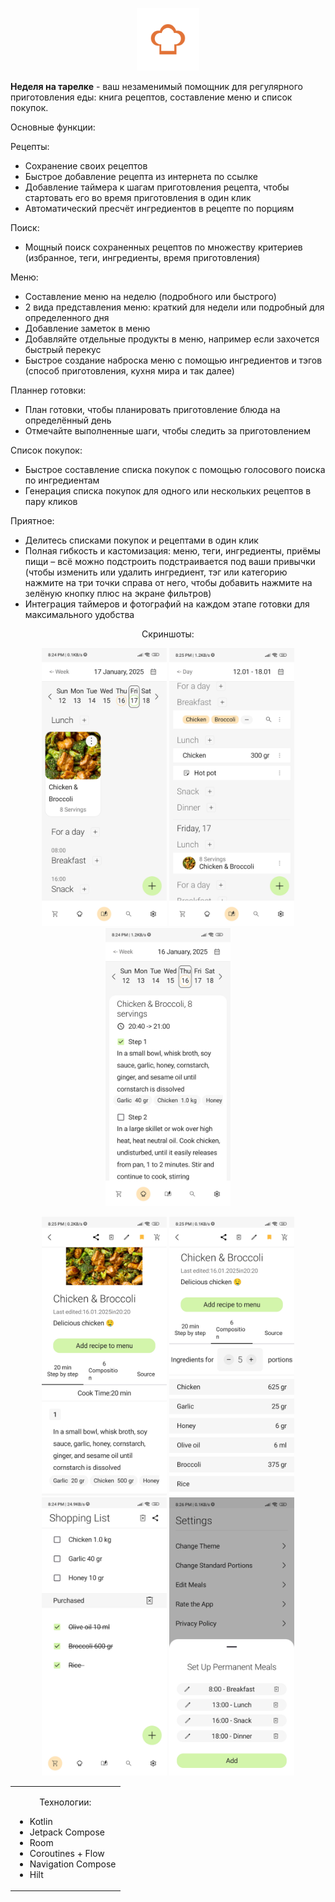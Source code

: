 <p align = "center">
<img src = "images/icon.png" width = "100">
  </p>
  
<b>Неделя на тарелке</b> - ваш незаменимый помощник для регулярного приготовления еды: книга рецептов, составление меню и список покупок.

Основные функции:

Рецепты:
- Сохранение своих рецептов
- Быстрое добавление рецепта из интернета по ссылке
- Добавление таймера к шагам приготовления рецепта, чтобы стартовать его во время приготовления в один клик
- Автоматический пресчёт ингредиентов в рецепте по порциям


Поиск:
- Мощный поиск сохраненных рецептов по множеству критериев (избранное, теги, ингредиенты, время приготовления)


Меню:
- Составление меню на неделю (подробного или быстрого)
- 2 вида представления меню: краткий для недели или подробный для определенного дня
- Добавление заметок в меню
- Добавляйте отдельные продукты в меню, например если захочется быстрый перекус
- Быстрое создание наброска меню с помощью ингредиентов и тэгов (способ приготовления, кухня мира и так далее)


Планнер готовки: 
- План готовки, чтобы планировать приготовление блюда на определённый день
- Отмечайте выполненные шаги, чтобы следить за приготовлением 


Список покупок:
- Быстрое составление списка покупок с помощью голосового поиска по ингредиентам
- Генерация списка покупок для одного или нескольких рецептов в пару кликов


Приятное:
- Делитесь списками покупок и рецептами в один клик
- Полная гибкость и кастомизация: меню, теги, ингредиенты, приёмы пищи – всё можно подстроить подстраивается под ваши привычки (чтобы изменить или удалить ингредиент, тэг или категорию нажмите на три точки справа от него, чтобы добавить нажмите на зелёную кнопку плюс на экране фильтров)
- Интеграция таймеров и фотографий на каждом этапе готовки для максимального удобства

  
<p align = "center">
Скриншоты:
</p>
<p align = "center">
  <img src = "images/menu.jpg" width = "200">
<img src = "images/menu_week.jpg" width = "200">
<img src = "images/cook_planner.jpg" width = "200">

</p>
<p align = "center">
  <img src = "images/recipe_details.jpg" width = "200">
<img src = "images/recipe_details_ingredients.jpg" width = "200">
<img src = "images/shopping_list.jpg" width = "200">
<img src = "images/set_permanent_meals.jpg" width = "200">
</p>

<table align = "center">
<tr>
  <td>
    <p align = "center"> Технологии: </p> 
    <ul>
    <li>Kotlin</li>
    <li>Jetpack Compose</li>
    <li>Room</li>
    <li>Coroutines + Flow</li>
    <li>Navigation Compose</li>
    <li>Hilt</li>
    </ul>
  </td>
  </tr>
</table>
